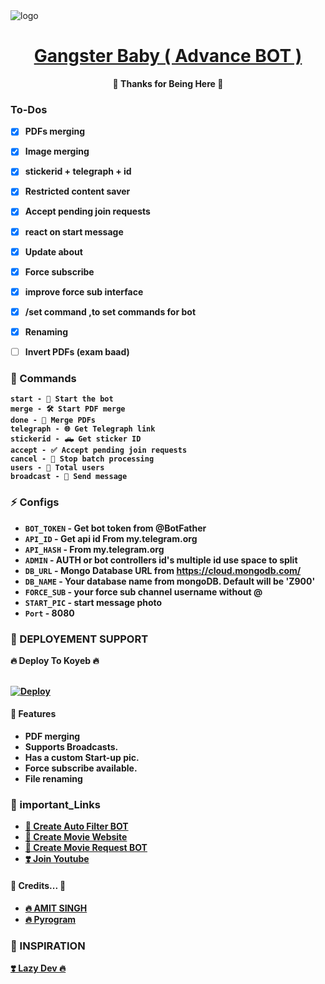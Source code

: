 <img src="https://graph.org/file/ad48ac09b1e6f30d2dae4.jpg" alt="logo" target="/blank">

<h1 align="center">
 <b><a href="https://telegram.me/LazyDeveloper" target="/blank"> Gangster Baby ( Advance BOT ) </a></>
</h1>

<p align="center">🤍 Thanks for Being Here 🤍</p>

### To-Dos
- [x] PDFs merging
- [X] Image merging 
- [x] stickerid + telegraph + id
- [x] Restricted content saver 
- [x] Accept pending join requests
- [x] react on start message
- [x] Update about
- [x] Force subscribe
- [x] improve force sub interface 
- [X] /set command ,to set commands for bot
- [X] Renaming
- [ ] Invert PDFs (exam baad)


### 🚦 Commands
```
start - 🤖 Start the bot
merge - 🛠 Start PDF merge
done - 📂 Merge PDFs
telegraph - 🌐 Get Telegraph link
stickerid - 🛻 Get sticker ID
accept - ✅ Accept pending join requests
cancel - 🚫 Stop batch processing 
users - 👥 Total users
broadcast - 📩 Send message
```

### ⚡️ Configs 
* `BOT_TOKEN`  - Get bot token from @BotFather
* `API_ID` - Get api id From my.telegram.org 
* `API_HASH` - From my.telegram.org 
* `ADMIN` - AUTH or bot controllers id's multiple id use space to split 
* `DB_URL`  - Mongo Database URL from https://cloud.mongodb.com/
* `DB_NAME`  - Your database name from mongoDB. Default will be 'Z900'
* `FORCE_SUB` - your force sub channel username without @ 
* `START_PIC` - start message photo
* `Port` - 8080


### 📶 DEPLOYEMENT SUPPORT

<summary>🔥 Deploy To Koyeb 🔥</summary>
<p>
<br>                 
<a target="/blank" href="https://app.koyeb.com/deploy?type=git&repository=github.com/LazyDeveloperr/Gangster-Baby-Renamer-BOT&branch=main&name=lazy-gangster-baby" >
  <img src="https://www.koyeb.com/static/images/deploy/button.svg" alt="Deploy">
</a>
</p>


#### 🥰 Features
 * PDF merging
 * Supports Broadcasts.
 * Has a custom Start-up pic.
 * Force subscribe available.
 * File renaming 


### 🔗 important_Links
- [🤩 Create Auto Filter BOT](https://www.youtube.com/watch?v=jw3e4L1u-Vo&t=22s)
- [🤩 Create Movie Website](https://www.youtube.com/watch?v=h3Uvr15ZPnc)
- [🤩 Create Movie Request BOT](https://www.youtube.com/watch?v=mIEv7MjLj2U&t=38s)
- [❣️ Join Youtube](https://www.youtube.com/channel/UCY-iDra0x2hdd9PdHKcZkRw)


#### 🧡 Credits... 🧡
- [🔥 AMIT SINGH](https://github.com/Ur_Amit_01) 
- [🔥 Pyrogram](https://github.com/pyrogram/pyrogram)


### 🤩 INSPIRATION
<a href="#">
   <p>❣️ Lazy Dev 🔥</p>
</a>
